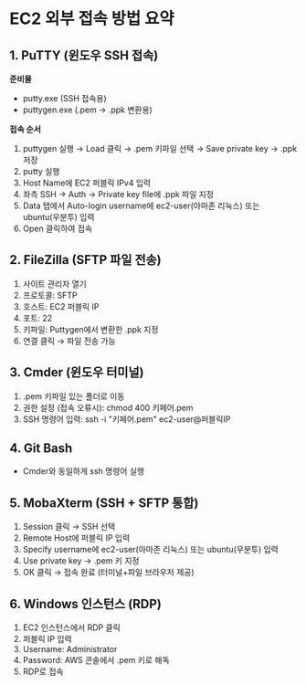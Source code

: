 # EC2 외부 접속 방법 요약

## 1. PuTTY (윈도우 SSH 접속)

**준비물**
- putty.exe (SSH 접속용)
- puttygen.exe (.pem → .ppk 변환용)

**접속 순서**
1. puttygen 실행 → Load 클릭 → .pem 키파일 선택 → Save private key → .ppk 저장
2. putty 실행
3. Host Name에 EC2 퍼블릭 IPv4 입력
4. 좌측 SSH → Auth → Private key file에 .ppk 파일 지정
5. Data 탭에서 Auto-login username에 ec2-user(아마존 리눅스) 또는 ubuntu(우분투) 입력
6. Open 클릭하여 접속

## 2. FileZilla (SFTP 파일 전송)

1. 사이트 관리자 열기
2. 프로토콜: SFTP
3. 호스트: EC2 퍼블릭 IP
4. 포트: 22
5. 키파일: Puttygen에서 변환한 .ppk 지정
6. 연결 클릭 → 파일 전송 가능

## 3. Cmder (윈도우 터미널)

1. .pem 키파일 있는 폴더로 이동
2. 권한 설정 (접속 오류시):
   chmod 400 키페어.pem
3. SSH 명령어 입력:
   ssh -i "키페어.pem" ec2-user@퍼블릭IP

## 4. Git Bash

- Cmder와 동일하게 ssh 명령어 실행

## 5. MobaXterm (SSH + SFTP 통합)

1. Session 클릭 → SSH 선택
2. Remote Host에 퍼블릭 IP 입력
3. Specify username에 ec2-user(아마존 리눅스) 또는 ubuntu(우분투) 입력
4. Use private key → .pem 키 지정
5. OK 클릭 → 접속 완료 (터미널+파일 브라우저 제공)

## 6. Windows 인스턴스 (RDP)

1. EC2 인스턴스에서 RDP 클릭
2. 퍼블릭 IP 입력
3. Username: Administrator
4. Password: AWS 콘솔에서 .pem 키로 해독
5. RDP로 접속
